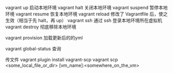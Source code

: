 vagrant up	启动本地环境
vagrant halt	关闭本地环境
vagrant suspend	暂停本地环境
vagrant resume	恢复本地环境
vagrant reload	修改了 Vagrantfile 后，使之生效（相当于先 halt，再 up）
vagrant ssh	通过 ssh 登录本地环境所在虚拟机
vagrant destroy	彻底移除本地环境


vagrant provision 加载更新后的的yml

vagrant global-status 查询

传文件
vagrant plugin install vagrant-scp
vagrant scp <some_local_file_or_dir> [vm_name]:<somewhere_on_the_vm>
